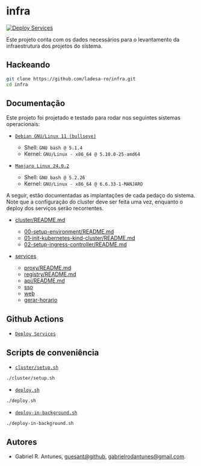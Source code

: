 # infra

[![Deploy Services][action-deploy-services-badge]][action-deploy-services-href]

Este projeto conta com os dados necessários para o levantamento da infraestrutura dos projetos do sistema.

## Hackeando

```sh
git clone https://github.com/ladesa-ro/infra.git
cd infra
```

## Documentação

Este projeto foi projetado e testado para rodar nos seguintes sistemas operacionais:

- [`Debian GNU/Linux 11 (bullseye)`][distro-debian-bullseye]

  - Shell: `GNU bash @ 5.1.4`
  - Kernel: `GNU/Linux - x86_64 @ 5.10.0-25-amd64`

- [`Manjaro Linux 24.0.2`][distro-manjaro-wynsdey]

  - Shell: `GNU bash @ 5.2.26`
  - Kernel: `GNU/Linux - x86_64 @ 6.6.33-1-MANJARO`

A seguir, estão documentadas as implantações de cada pedaço do sistema. Note que a configuração do cluster deve ser feita uma vez, enquanto o deploy dos serviços serão recorrentes.

- [cluster/README.md](./cluster/README.md)

  - [00-setup-environment/README.md](./cluster/00-setup-environment/README.md)
  - [01-init-kubernetes-kind-cluster/README.md](./cluster/01-init-kubernetes-kind-cluster/README.md)
  - [02-setup-ingress-controller/README.md](./cluster/02-setup-ingress-controller/README.md)

- [services](./services)
  - [proxy/README.md](./services/proxy/README.md)
  - [registry/README.md](./services/registry/README.md)
  - [api/README.md](./services/api/README.md)
  - [sso](./services/sso)
  - [web](./services/web)
  - [gerar-horario](./services/gerar-horario)

## Github Actions

- [`Deploy Services`](./.github/workflows/deploy.yml)

## Scripts de conveniência

- [`cluster/setup.sh`](./cluster/setup.sh)

```sh
./cluster/setup.sh
```

- [`deploy.sh`](./deploy.sh)

```sh
./deploy.sh
```

- [`deploy-in-background.sh`](./deploy-in-background.sh)

```sh
./deploy-in-background.sh
```

## Autores

- Gabriel R. Antunes, [guesant@github](https://github.com/guesant), <gabrielrodantunes@gmail.com>.

<!-- Links -->

<!-- Links / Actions -->

[action-deploy-services-badge]: https://github.com/ladesa-ro/infra/actions/workflows/deploy.yml/badge.svg
[action-deploy-services-href]: https://github.com/ladesa-ro/infra/actions/workflows/deploy.yml

<!-- Links / Distros -->

[distro-debian-bullseye]: https://www.debian.org/releases/bullseye/
[distro-manjaro-wynsdey]: https://forum.manjaro.org/t/manjaro-24-0-wynsdey-released/161527
